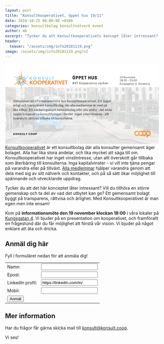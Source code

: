 ```yaml
---
layout: post
title: "Konsultkooperativet, öppet hus 19/11"
date: 2018-10-25 08:00:00 +0100
categories: konsultbolag konsultnätverk event
author: mb
excerpt: "Tycker du att Konsultkooperativets koncept låter intressant? Kom på informationsmöte den 19 november!"
header:
  teaser: "/assets/img/info20181119.png"
image: /assets/img/info20181119.png?v2
---
```

<img src="/assets/img/info20181119.png" class="lead">[Konsultkooperativet](https://konsult.coop) är ett konsultbolag där alla konsulter gemensamt äger bolaget. Alla har lika stora andelar, och lika mycket att säga till om. Konsultkooperativet har inget vinstintresse, utan allt överskott går tillbaka som återbäring till konsulterna. Inga kapitalvinster - vi vill inte tjäna pengar på varandra eller på tillväxt. [Alla medlemmar](https://konsult.coop/consultants) hjälper varandra genom att dela med sig av sitt nätverk och kontakter, och på så sätt ökar  möjlighet till spännande och utvecklande uppdrag.

Tycker du att det här konceptet låter intressant? Vill du tillhöra en större gemenskap och ta del av vad det utbytet kan ge? Ett gemensamt bolagt byggt på transparens, rättvisa och ärlighet. Med Konsultkooperativet är man egen men inte ensam!

Kom på **informationsmöte den 19 november klockan 18:00** i våra lokaler på [Kungsgatan 4](https://www.google.se/maps/place/Entrepren%C3%B6rsgatan/@57.702817,11.9542995,17z/data=!3m1!4b1!4m5!3m4!1s0x464ff368164787cb:0xf57415e6f5455b21!8m2!3d57.702817!4d11.9564882). Vi bjuder på en presentation om kooperativet, och framförallt en frågestund där du får möjlighet att förstå vår vision. Vi bjuder på något enklare att äta och dricka.

## Anmäl dig här
Fyll i formuläret nedan för att anmäla dig!
<form name="event20181119" netlify>
<table>
  <tr>
    <td>
Namn:
    </td>
    <td>
<input type="text" name="name">
    </td>
  </tr>

  <tr>
    <td>
Epost:
    </td>
    <td>
<input type="email" name="email">
    </td>
  </tr>

  <tr>
    <td>
LinkedIn profil:
    </td>
    <td>
<input type="text" name="linkedin" value="https://linkedin.com/in/">
    </td>
  </tr>

  <tr>
    <td>
Mobil:
    </td>
    <td>
<input type="tel" name="telefon">
    </td>
  </tr>

  <tr>
    <td>
<button type="submit">Anmäl</button>
    </td>
    <td>
    </td>
  </tr>
</table>
</form>

## Mer information
Har du frågor får gärna skicka mail till [konsult@konsult.coop](mailto:konsult@konsult.coop).

Vi ses!